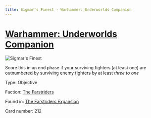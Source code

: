 ```yaml
---
title: Sigmar's Finest - Warhammer: Underworlds Companion
---
```


# [Warhammer: Underworlds Companion](https://guidokessels.github.io/wh-underworlds)

  

![Sigmar's Finest](https://warhammerunderworlds.com/wp-content/uploads/sites/6/2018/03/212_ENG.png)

Score this in an end phase if your surviving fighters (at least one) are outnumbered by surviving enemy fighters by at least <i>three to one</i>

Type: Objective

Faction: [The Farstriders](https://guidokessels.github.io/wh-underworlds/factions/the-farstriders)

Found in: [The Farstriders Expansion](https://guidokessels.github.io/wh-underworlds/locations/the-farstriders-expansion)

Card number: 212
